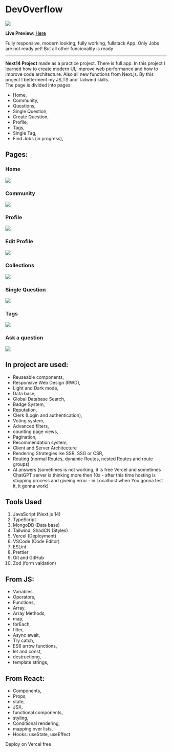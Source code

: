 # DevOverflow

![](./readmeImg/home.jpg)

**Live Preview: [Here](https://dev-flow-hhl5.vercel.app)**

Fully responsive, modern looking, fully working, fullstack App. Only Jobs are not ready yet! But all other funcionality is ready


---

**Next14 Project** made as a practice project. There is full app. In this project I learned how to create modern UI, improve web performance and how to improve code architecture. Also all new functions from Next.js. By this project I betterment my JS,TS and Tailwind skills. <br> The page is divided into pages:
- Home,
- Community,
- Questions,
- Single Question,
- Create Question,
- Profile,
- Tags,
- Single Tag,
- Find Jobs (in progress),


## Pages:
### Home
![](./readmeImg/home.jpg)

### Community
![](./readmeImg/community.jpg)

### Profile
![](./readmeImg/profile.jpg)

### Edit Profile
![](./readmeImg/EditProfile.jpg)

### Collections
![](./readmeImg/collections.jpg)

### Single Question
![](./readmeImg/singleQuestion.jpg)

### Tags
![](./readmeImg/tags.jpg)

### Ask a question
![](./readmeImg/AskAQuestion.jpg)


## In project are used: 
- Reuseable components,
- Responsive Web Design (RWD),
- Light and Dark mode,
- Data base,
- Global Database Search,
- Badge System,
- Reputation,
- Clerk (Login and authentication),
- Voting system,
- Advanced filters,
- counting page views,
- Pagination,
- Recommendation system,
- Client and Server Architecture
- Rendering Strategies lke SSR, SSG or CSR,
- Routing (normal Routes, dynamic Routes, nested Routes and route groups)
- AI answers (sometimes is not working, it is free Vercel and sometimes ChatGPT server is thinking more then 10s - after this time hosting is stopping process and giveing error - in Localhost when You gonna test it, it gonna work)



## Tools Used
1. JavaScript (Next.js 14)
2. TypeScript
3. MongoDB (Data base)
4. Tailwind, ShadCN (Styles)
5. Vercel (Deployment)
6. VSCode (Code Editor)
7. ESLint
8. Prettier
9. Git and GitHub
10. Zod (form valdation)

## From JS:
- Variables,
- Operators,
- Functions,
- Array,
- Array Methods,
- map,
- forEach,
- filter,
- Async await,
- Try catch,
- ES6 arrow functions,
- let and const,
- destructiong,
- template strings,

## From React:
- Components,
- Props,
- state,
- JSX,
- functional components,
- styling,
- Conditional rendering,
- mapping over lists,
- Hooks: useState, useEffect



Deploy on Vercel free
